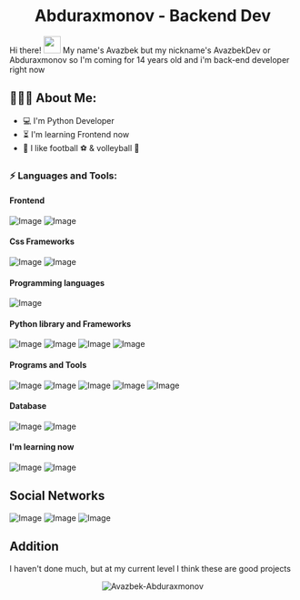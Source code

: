 <h1 align="center">Abduraxmonov - Backend Dev</h1>
Hi there! <img src="https://raw.githubusercontent.com/aemmadi/aemmadi/master/wave.gif" width="30px">
My name's Avazbek but my nickname's AvazbekDev or Abduraxmonov so I'm coming for 14 years old and i'm back-end developer right now

<h2 align="left">👨🏻‍💻 About Me:</h2>

- :computer: I'm Python Developer
- :hourglass_flowing_sand:  I'm learning Frontend now
- :muscle: I like football ⚽ & volleyball 🏐

<h3 align="left">⚡ Languages and Tools:</h3>

<h4>Frontend</h4
              
![Image](https://img.shields.io/badge/HTML5-E34F26?style=for-the-badge&logo=html5&logoColor=white)
![Image](https://img.shields.io/badge/CSS3-1572B6?style=for-the-badge&logo=css3&logoColor=white)


<h4>Css Frameworks</h4>

![Image](https://img.shields.io/badge/Bootstrap-563D7C?style=for-the-badge&logo=bootstrap&logoColor=white)
![Image](https://img.shields.io/badge/Sass-CC6699?style=for-the-badge&logo=sass&logoColor=white)

<h4>Programming languages</h4>

![Image](https://img.shields.io/badge/Python-FFD43B?style=for-the-badge&logo=python&logoColor=blue)

<h4>Python library and Frameworks</h4>

![Image](https://img.shields.io/badge/pypi-3775A9?style=for-the-badge&logo=pypi&logoColor=white)
![Image](https://img.shields.io/badge/daphne-092E20?style=for-the-badge&logo=django&logoColor=green)
![Image](https://img.shields.io/badge/Django-092E20?style=for-the-badge&logo=django&logoColor=green)
![Image](https://img.shields.io/badge/Flask-000000?style=for-the-badge&logo=flask&logoColor=white)

<h4>Programs and Tools</h4>

![Image](https://img.shields.io/badge/Linux-FCC624?style=for-the-badge&logo=linux&logoColor=black)
![Image](https://img.shields.io/badge/BASH-white?style=for-the-badge&logo=gnu-bash&logoColor=black)
![Image](https://img.shields.io/badge/Figma-F24E1E?style=for-the-badge&logo=figma&logoColor=white)
![Image](https://img.shields.io/badge/GitHub-100000?style=for-the-badge&logo=github&logoColor=white)
![Image](https://img.shields.io/badge/Git-F05032?style=for-the-badge&logo=git&logoColor=white)

<h4>Database</h4>

![Image](https://img.shields.io/badge/PostgreSQL-316192?style=for-the-badge&logo=postgresql&logoColor=white)
![Image](https://img.shields.io/badge/Sqlite-003B57?style=for-the-badge&logo=sqlite&logoColor=white)

<h4>I'm learning now</h4>

![Image](https://img.shields.io/badge/django%20rest-ff1709?style=for-the-badge&logo=django&logoColor=white)
![Image](https://img.shields.io/badge/JavaScript-323330?style=for-the-badge&logo=javascript&logoColor=F7DF1E)

<h2>Social Networks</h2>

![Image](https://img.shields.io/badge/GitHub-100000?style=for-the-badge&logo=github&logoColor=white)
![Image](https://img.shields.io/badge/LinkedIn-0077B5?style=for-the-badge&logo=linkedin&logoColor=white)
![Image](https://img.shields.io/badge/YouTube-FF0000?style=for-the-badge&logo=youtube&logoColor=white)



<h2>Addition</h2>
<p>I haven't done much, but at my current level I think these are good projects</p>

<p align="center"> <img src="https://github-readme-stats.vercel.app/api?username=Avazbek-Abduraxmonov&show_icons=true&theme=gotham" alt="Avazbek-Abduraxmonov" />
